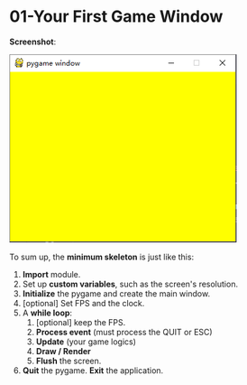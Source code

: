# 01-Your First Game Window
**Screenshot**:

![first window](https://github.com/zzxzzk115/PyGameLearning/raw/master/screenshots/first-window.png)

To sum up, the **minimum skeleton** is just like this:

1. **Import** module.
2. Set up **custom variables**, such as the screen's resolution.
3. **Initialize** the pygame and create the main window.
4. [optional] Set FPS and the clock.
5. A **while loop**:
   1. [optional] keep the FPS.
   2. **Process event** (must process the QUIT or ESC)
   3. **Update** (your game logics)
   4. **Draw / Render**
   5. **Flush** the screen.
6. **Quit** the pygame. **Exit** the application.

